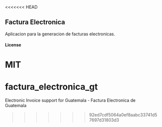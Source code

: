 <<<<<<< HEAD
## Factura Electronica

Aplicacion para la generacion de facturas electronicas.

#### License

MIT
=======
# factura_electronica_gt
Electronic Invoice support for Guatemala - Factura Electronica de Guatemala
>>>>>>> 92ed7cdf5064a0ef8aabc33741d57697d31803d3
